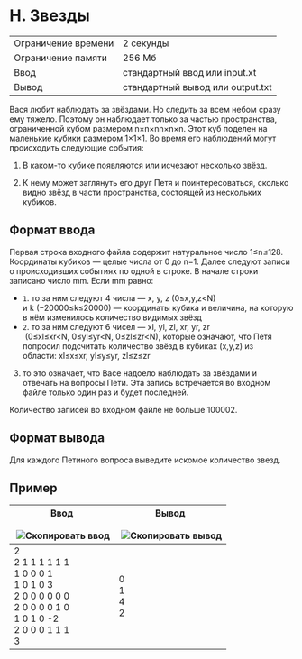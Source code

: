 # H. Звезды

|   |   |
|---|---|
|Ограничение времени|2 секунды|
|Ограничение памяти|256 Мб|
|Ввод|стандартный ввод или input.xt|
|Вывод|стандартный вывод или output.txt|

Вася любит наблюдать за звёздами. Но следить за всем небом сразу ему тяжело. Поэтому он наблюдает только за частью пространства, ограниченной кубом размером n×n×nn×n×n. Этот куб поделен на маленькие кубики размером 1×1×1. Во время его наблюдений могут происходить следующие события:

1. В каком-то кубике появляются или исчезают несколько звёзд.
    
2. К нему может заглянуть его друг Петя и поинтересоваться, сколько видно звёзд в части пространства, состоящей из нескольких кубиков.
    

## Формат ввода

Первая строка входного файла содержит натуральное число 1≤n≤128. Координаты кубиков — целые числа от 0 до n−1. Далее следуют записи о происходивших событиях по одной в строке. В начале строки записано число mm. Если mm равно:

- `1`. то за ним следуют 4 числа — x, y, z (0≤x,y,z<N) и k (−20000≤k≤20000) — координаты кубика и величина, на которую в нём изменилось количество видимых звёзд
- `2`. то за ним следуют 6 чисел — xl​, yl​, zl​, xr​, yr, zr​ (0≤xl≤xr<N, 0≤yl≤yr<N, 0≤zl≤zr<N), которые означают, что Петя попросил подсчитать количество звёзд в кубиках (x,y,z) из области: xl≤x≤xr, yl≤y≤yr​, zl≤z≤zr
    
3. то это означает, что Васе надоело наблюдать за звёздами и отвечать на вопросы Пети. Эта запись встречается во входном файле только один раз и будет последней.
    

Количество записей во входном файле не больше 100002.

## Формат вывода

Для каждого Петиного вопроса выведите искомое количество звезд.

## Пример

|Ввод<br><br> ![Скопировать ввод](https://yastatic.net/lego/_/La6qi18Z8LwgnZdsAr1qy1GwCwo.gif)|Вывод<br><br> ![Скопировать вывод](https://yastatic.net/lego/_/La6qi18Z8LwgnZdsAr1qy1GwCwo.gif)|
|---|---|
|2<br>2 1 1 1 1 1 1<br>1 0 0 0 1<br>1 0 1 0 3<br>2 0 0 0 0 0 0<br>2 0 0 0 0 1 0<br>1 0 1 0 -2<br>2 0 0 0 1 1 1<br>3|0<br>1<br>4<br>2|
